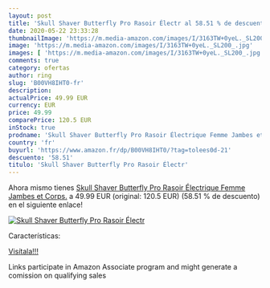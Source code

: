 ```yaml
---
layout: post
title: 'Skull Shaver Butterfly Pro Rasoir Électr al 58.51 % de descuento'
date: 2020-05-22 23:33:28
thumbnailImage: 'https://m.media-amazon.com/images/I/3163TW+0yeL._SL200_.jpg'
image: 'https://m.media-amazon.com/images/I/3163TW+0yeL._SL200_.jpg'
images: [ 'https://m.media-amazon.com/images/I/3163TW+0yeL._SL200_.jpg' ]
comments: true
category: ofertas
author: ring
slug: 'B00VH8IHT0-fr'
description:
actualPrice: 49.99 EUR
currency: EUR
price: 49.99
comparePrice: 120.5 EUR
inStock: true
prodname: 'Skull Shaver Butterfly Pro Rasoir Électrique Femme Jambes et Corps.'
country: 'fr'
buyurl: 'https://www.amazon.fr/dp/B00VH8IHT0/?tag=tolees0d-21'
descuento: '58.51'
titulo: 'Skull Shaver Butterfly Pro Rasoir Électr'
---
```


Ahora mismo tienes [Skull Shaver Butterfly Pro Rasoir Électrique Femme Jambes et Corps.](https://www.amazon.fr/dp/B00VH8IHT0/?tag=tolees0d-21) a 49.99 EUR (original: 120.5 EUR) (58.51 %  de descuento) en el siguiente enlace!

[![Skull Shaver Butterfly Pro Rasoir Électr](https://m.media-amazon.com/images/I/3163TW+0yeL._SL200_.jpg)](https://www.amazon.fr/dp/B00VH8IHT0/?tag=tolees0d-21)

Características:


[Visítala!!!](https://www.amazon.fr/dp/B00VH8IHT0/?tag=tolees0d-21)

Links participate in Amazon Associate program and might generate a comission on qualifying sales
